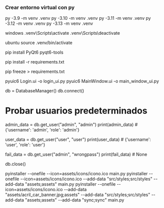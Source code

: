 ### Crear entorno virtual con py
py -3.9 -m venv .venv
py -3.10 -m venv .venv
py -3.11 -m venv .venv
py -3.12 -m venv .venv
py -3.13 -m venv .venv

windows
.venv\Scripts\activate
.venv\Scripts\deactivate

ubuntu
source .venv/bin/activate

pip install PyQt6 pyqt6-tools

pip install -r requirements.txt

pip freeze > requirements.txt

pyuic6 Login.ui -o login_ui.py
pyuic6 MainWindow.ui -o main_window_ui.py



db = DatabaseManager()
db.connect()

# Probar usuarios predeterminados
admin_data = db.get_user("admin", "admin")
print(admin_data)  # {'username': 'admin', 'role': 'admin'}

user_data = db.get_user("user", "user")
print(user_data)  # {'username': 'user', 'role': 'user'}

fail_data = db.get_user("admin", "wrongpass")
print(fail_data)  # None

db.close()

pyinstaller --onefile --icon=assets/icons/icono.ico main.py
pyinstaller --onefile --icon=assets/icons/icono.ico --add-data "src/styles;src/styles" --add-data "assets;assets" main.py
pyinstaller --onefile --icon=assets/icons/icono.ico --add-data "assets/acril_car_banner.jpg;assets" --add-data "src/styles;src/styles" --add-data "assets;assets" --add-data "sync;sync" main.py